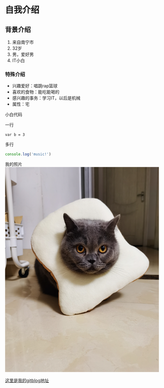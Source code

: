 # 自我介绍

## 背景介绍
1. 来自南宁市
2. 32岁
3. 男，爱好男
4. IT小白

### 特殊介绍

* 兴趣爱好：唱跳rap篮球
* 喜欢的食物：能吃能喝的
* 感兴趣的事务：学习IT，以后是机械
* 属性：宅

小白代码

一行

    var b = 3

多行

```javascript
console.log('music!')
```

我的照片
![我的照片](1.jpg)

[这里是我的gitblog地址](https://github.com/gatekeeper1989/front-end-system-traning)